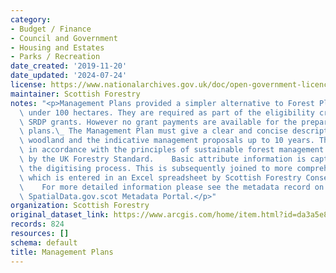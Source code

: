 ```yaml
---
category:
- Budget / Finance
- Council and Government
- Housing and Estates
- Parks / Recreation
date_created: '2019-11-20'
date_updated: '2024-07-24'
license: https://www.nationalarchives.gov.uk/doc/open-government-licence/version/3/
maintainer: Scottish Forestry
notes: "<p>Management Plans provided a simpler alternative to Forest Plans for woodlands\
  \ under 100 hectares. They are required as part of the eligibility criteria for\
  \ SRDP grants. However no grant payments are available for the preparation of management\
  \ plans.\_ The Management Plan must give a clear and concise description of the\
  \ woodland and the indicative management proposals up to 10 years. These must be\
  \ in accordance with the principles of sustainable forest management as defined\
  \ by the UK Forestry Standard.    Basic attribute information is captured during\
  \ the digitising process. This is subsequently joined to more comprehensive information\
  \ which is entered in an Excel spreadsheet by Scottish Forestry Conservancy staff.\
  \    For more detailed information please see the metadata record on Scotland's\
  \ SpatialData.gov.scot Metadata Portal.</p>"
organization: Scottish Forestry
original_dataset_link: https://www.arcgis.com/home/item.html?id=da3a5e8de50a4efaa9f66126cc0d1cad
records: 824
resources: []
schema: default
title: Management Plans
---
```

